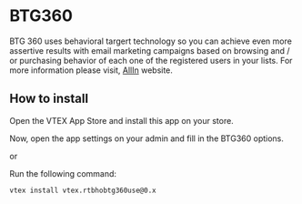 # BTG360

BTG 360 uses behavioral targert technology so you can achieve even more assertive results
with email marketing campaigns based on browsing and / or purchasing behavior of each
one of the registered users in your lists.
For more information please visit, [AllIn](https://allinmail.com.br/) website.

## How to install

Open the VTEX App Store and install this app on your store.

Now, open the app settings on your admin and fill in the BTG360 options.

or

Run the following command:

```sh
vtex install vtex.rtbhobtg360use@0.x
```